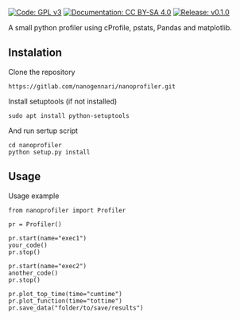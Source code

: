 [![Code: GPL v3](https://img.shields.io/badge/Code-GPLv3-green.svg?style=flat-square)](https://www.gnu.org/licenses/gpl-3.0.en.html) [![Documentation: CC BY-SA 4.0](https://img.shields.io/badge/Documentation-CC%20BY--SA%204.0-blue.svg?style=flat-square)](https://creativecommons.org/licenses/by-sa/4.0/) [![Release: v0.1.0](https://img.shields.io/static/v1?label=Release&message=v0.1.0&color=7E4798&style=flat-square)](https://gitlab.com/nanogennari/nanoprofiler/-/tree/master)

A small python profiler using cProfile, pstats, Pandas and matplotlib.

## Instalation

Clone the repository

    https://gitlab.com/nanogennari/nanoprofiler.git

Install setuptools (if not installed)

    sudo apt install python-setuptools

And run sertup script

    cd nanoprofiler
    python setup.py install

## Usage

Usage example

    from nanoprofiler import Profiler

    pr = Profiler()

    pr.start(name="exec1")
    your_code()
    pr.stop()

    pr.start(name="exec2")
    another_code()
    pr.stop()

    pr.plot_top_time(time="cumtime")
    pr.plot_function(time="tottime")
    pr.save_data("folder/to/save/results")